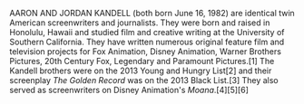 AARON AND JORDAN KANDELL (both born June 16, 1982) are identical twin American screenwriters and journalists. They were born and raised in Honolulu, Hawaii and studied film and creative writing at the University of Southern California. They have written numerous original feature film and television projects for Fox Animation, Disney Animation, Warner Brothers Pictures, 20th Century Fox, Legendary and Paramount Pictures.[1] The Kandell brothers were on the 2013 Young and Hungry List[2] and their screenplay _The Golden Record_ was on the 2013 Black List.[3] They also served as screenwriters on Disney Animation's _Moana_.[4][5][6]
